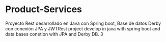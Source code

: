 # Product-Services
Proyecto Rest desarrollado en Java con Spring boot, Base de datos Derby con conexión JPA y JWTRest project develop in java with spring boot and data bases conetion with JPA and Derby DB.
3
